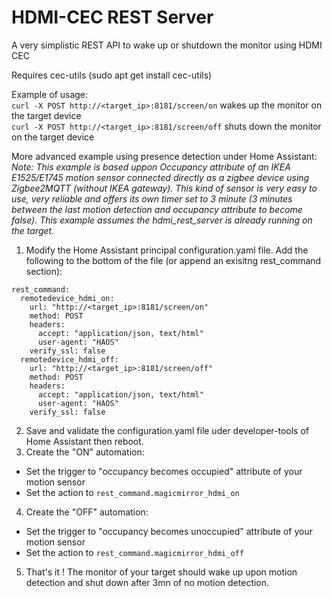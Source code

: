 # HDMI-CEC REST Server
A very simplistic REST API to wake up or shutdown the monitor using HDMI CEC


Requires cec-utils (sudo apt get install cec-utils)


Example of usage:\
`curl -X POST http://<target_ip>:8181/screen/on` wakes up the monitor on the target device\
`curl -X POST http://<target_ip>:8181/screen/off` shuts down the monitor on the target device


More advanced example using presence detection under Home Assistant:\
*Note: This example is based uppon Occupancy attribute of an IKEA E1525/E1745 motion sensor connected directly as a zigbee device using Zigbee2MQTT (without IKEA gateway). This kind of sensor is very easy to use, very reliable and offers its own timer set to 3 minute (3 minutes between the last motion detection and occupancy attribute to become false). This example assumes the hdmi_rest_server is already running on the target.*
1. Modify the Home Assistant principal configuration.yaml file. Add the following to the bottom of the file (or append an exisitng rest_command section):
```
rest_command:
  remotedevice_hdmi_on:
    url: "http://<target_ip>:8181/screen/on"
    method: POST
    headers:
      accept: "application/json, text/html"
      user-agent: "HAOS"
    verify_ssl: false
  remotedevice_hdmi_off:
    url: "http://<target_ip>:8181/screen/off"
    method: POST
    headers:
      accept: "application/json, text/html"
      user-agent: "HAOS"
    verify_ssl: false
```
2. Save and validate the configuration.yaml file uder developer-tools of Home Assistant then reboot.
3. Create the "ON" automation:
- Set the trigger to "occupancy becomes occupied" attribute of your motion sensor
- Set the action to `rest_command.magicmirror_hdmi_on`
4. Create the "OFF" automation:
- Set the trigger to "occupancy becomes unoccupied" attribute of your motion sensor
- Set the action to `rest_command.magicmirror_hdmi_off`
5. That's it ! The monitor of your target should wake up upon motion detection and shut down after 3mn of no motion detection.
